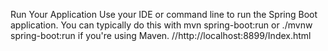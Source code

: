 Run Your Application
Use your IDE or command line to run the Spring Boot application. You can typically do this with mvn spring-boot:run or ./mvnw spring-boot:run if you're using Maven.
//http://localhost:8899/Index.html
